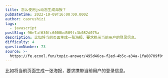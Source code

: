 ```yaml
---
title: 怎么使用js动态生成海报？
pubDatetime: 2022-10-09T16:00:00.000Z
author: caorushizi
tags:
  - javascript
postSlug: 96e7af630fc6000bd509fc3b082d075a
description: 比如将当前页面生成一张海报，要求携带当前用户的登录信息。
difficulty: 4
questionNumber: 73
source: >-
  https://fe.ecool.fun/topic-answer/495d46ca-f2ed-4b5c-a34a-1fa80709f0f5?orderBy=updateTime&order=desc&tagId=10
---
```


比如将当前页面生成一张海报，要求携带当前用户的登录信息。
